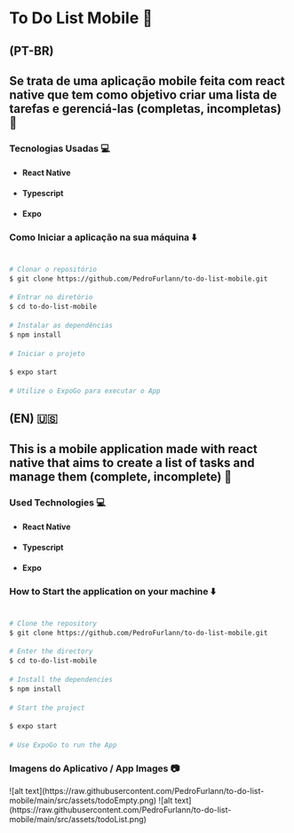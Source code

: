 # To Do List Mobile :iphone:

## (PT-BR)

## Se trata de uma aplicação mobile feita com react native que tem como objetivo criar uma lista de tarefas e gerenciá-las (completas, incompletas) :bookmark_tabs:

### Tecnologias Usadas :computer:

- ####  React Native
- ####  Typescript
- ####  Expo

### Como Iniciar a aplicação na sua máquina :arrow_down:

```bash

# Clonar o repositório
$ git clone https://github.com/PedroFurlann/to-do-list-mobile.git

# Entrar no diretório
$ cd to-do-list-mobile

# Instalar as dependências
$ npm install

# Iniciar o projeto

$ expo start

# Utilize o ExpoGo para executar o App

```

## (EN) :us:

## This is a mobile application made with react native that aims to create a list of tasks and manage them (complete, incomplete) :bookmark_tabs:

### Used Technologies :computer:

- #### React Native
- #### Typescript
- #### Expo

### How to Start the application on your machine :arrow_down:

```bash

# Clone the repository
$ git clone https://github.com/PedroFurlann/to-do-list-mobile.git

# Enter the directory
$ cd to-do-list-mobile

# Install the dependencies
$ npm install

# Start the project

$ expo start

# Use ExpoGo to run the App

```

### Imagens do Aplicativo / App Images :camera:

<div style="display: flex">
  ![alt text](https://raw.githubusercontent.com/PedroFurlann/to-do-list-mobile/main/src/assets/todoEmpty.png)
  ![alt text](https://raw.githubusercontent.com/PedroFurlann/to-do-list-mobile/main/src/assets/todoList.png)
</div>

